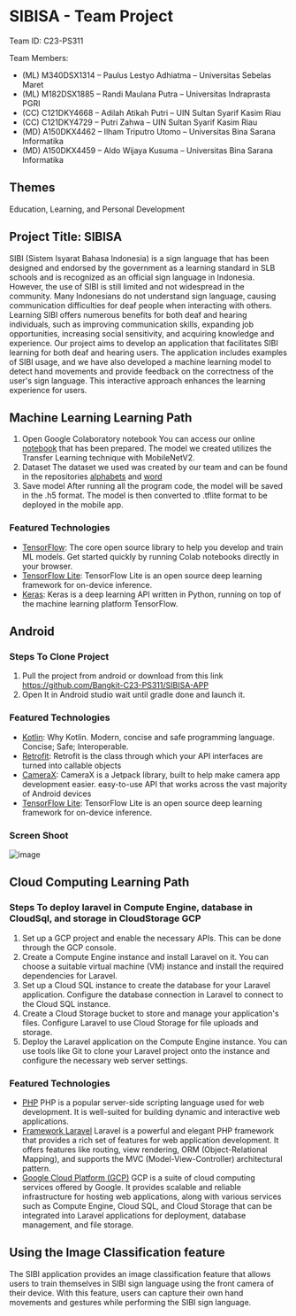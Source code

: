 # SIBISA - Team Project

Team ID: C23-PS311

Team Members:
- (ML) M340DSX1314 – Paulus Lestyo Adhiatma – Universitas Sebelas Maret
- (ML) M182DSX1885 – Randi Maulana Putra – Universitas Indraprasta PGRI
- (CC) C121DKY4668 – Adilah Atikah Putri – UIN Sultan Syarif Kasim Riau 
- (CC) C121DKY4729 – Putri Zahwa – UIN Sultan Syarif Kasim Riau
- (MD) A150DKX4462 – Ilham Triputro Utomo – Universitas Bina Sarana Informatika
- (MD) A150DKX4459 – Aldo Wijaya Kusuma – Universitas Bina Sarana Informatika

## Themes
Education, Learning, and Personal Development

## Project Title: SIBISA
SIBI (Sistem Isyarat Bahasa Indonesia) is a sign language that has been designed and endorsed by the government as a learning standard in SLB schools and is recognized as an official sign language in Indonesia. However, the use of SIBI is still limited and not widespread in the community. Many Indonesians do not understand sign language, causing communication difficulties for deaf people when interacting with others. Learning SIBI offers numerous benefits for both deaf and hearing individuals, such as improving communication skills, expanding job opportunities, increasing social sensitivity, and acquiring knowledge and experience. Our project aims to develop an application that facilitates SIBI learning for both deaf and hearing users. The application includes examples of SIBI usage, and we have also developed a machine learning model to detect hand movements and provide feedback on the correctness of the user's sign language. This interactive approach enhances the learning experience for users.

## Machine Learning Learning Path

1. Open Google Colaboratory notebook
You can access our online [notebook](https://github.com/DaffaFauzan/MALIKA/blob/main/Machine-Learning/Final_Capstone_Model_MobileNetV2.ipynb) that has been prepared. The model we created utilizes the Transfer Learning technique with MobileNetV2.
2. Dataset
The dataset we used was created by our team and can be found in the repositories [alphabets](https://github.com/Bangkit-C23-PS311/Data) and [word](https://github.com/Bangkit-C23-PS311/Dataset-kata)
3. Save model
After running all the program code, the model will be saved in the .h5 format. The model is then converted to .tflite format to be deployed in the mobile app.

### Featured Technologies
* [TensorFlow](https://www.tensorflow.org/): The core open source library to help you develop and train ML models. Get started quickly by running Colab notebooks directly in your browser.
* [TensorFlow Lite](https://www.tensorflow.org/lite): TensorFlow Lite is an open source deep learning framework for on-device inference.
* [Keras](https://keras.io/): Keras is a deep learning API written in Python, running on top of the machine learning platform TensorFlow.


## Android
### Steps To Clone Project
1. Pull the project from android  or download from this link https://github.com/Bangkit-C23-PS311/SIBISA-APP
2. Open It in Android studio wait until gradle done and launch it.

### Featured Technologies

* [Kotlin](kotlinlang.org): Why Kotlin. Modern, concise and safe programming language. Concise; Safe; Interoperable.
* [Retrofit](square.github.io): Retrofit is the class through which your API interfaces are turned into callable objects
* [CameraX](https://developer.android.com/training/camerax): CameraX is a Jetpack library, built to help make camera app development easier. easy-to-use API that works across the vast majority of Android devices
* [TensorFlow Lite](https://www.tensorflow.org/lite): TensorFlow Lite is an open source deep learning framework for on-device inference.

### Screen Shoot
![image](https://github.com/Bangkit-C23-PS311/.github/assets/51690314/d22a7ae8-9d95-4afb-a8dd-5ff32142c696)


## Cloud Computing Learning Path
### Steps To deploy laravel in Compute Engine, database in CloudSql, and storage in CloudStorage GCP
1. Set up a GCP project and enable the necessary APIs. This can be done through the GCP console.
2. Create a Compute Engine instance and install Laravel on it. You can choose a suitable virtual machine (VM) instance and install the required dependencies for Laravel.
3. Set up a Cloud SQL instance to create the database for your Laravel application. Configure the database connection in Laravel to connect to the Cloud SQL instance.
4. Create a Cloud Storage bucket to store and manage your application's files. Configure Laravel to use Cloud Storage for file uploads and storage.
5. Deploy the Laravel application on the Compute Engine instance. You can use tools like Git to clone your Laravel project onto the instance and configure the necessary web server settings.

### Featured Technologies
* [PHP](https://www.php.net/) PHP is a popular server-side scripting language used for web development. It is well-suited for building dynamic and interactive web applications.
* [Framework Laravel](https://laravel.com/)  Laravel is a powerful and elegant PHP framework that provides a rich set of features for web application development. It offers features like routing, view rendering, ORM (Object-Relational Mapping), and supports the MVC (Model-View-Controller) architectural pattern.
* [Google Cloud Platform (GCP)](https://cloud.google.com/gcp/)  GCP is a suite of cloud computing services offered by Google. It provides scalable and reliable infrastructure for hosting web applications, along with various services such as Compute Engine, Cloud SQL, and Cloud Storage that can be integrated into Laravel applications for deployment, database management, and file storage.

## Using the Image Classification feature
The SIBI application provides an image classification feature that allows users to train themselves in SIBI sign language using the front camera of their device. With this feature, users can capture their own hand movements and gestures while performing the SIBI sign language.


